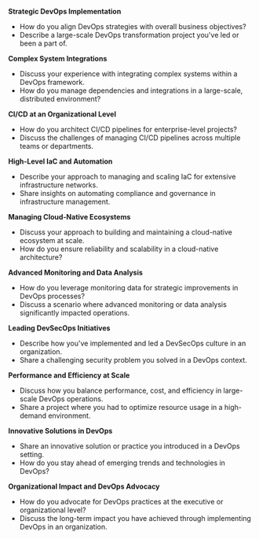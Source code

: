 **Strategic DevOps Implementation**
 - How do you align DevOps strategies with overall business objectives?
 - Describe a large-scale DevOps transformation project you've led or been a part of.

**Complex System Integrations**
 - Discuss your experience with integrating complex systems within a DevOps framework.
 - How do you manage dependencies and integrations in a large-scale, distributed environment?

**CI/CD at an Organizational Level**
 - How do you architect CI/CD pipelines for enterprise-level projects?
 - Discuss the challenges of managing CI/CD pipelines across multiple teams or departments.

**High-Level IaC and Automation**
 - Describe your approach to managing and scaling IaC for extensive infrastructure networks.
 - Share insights on automating compliance and governance in infrastructure management.

**Managing Cloud-Native Ecosystems**
 - Discuss your approach to building and maintaining a cloud-native ecosystem at scale.
 - How do you ensure reliability and scalability in a cloud-native architecture?

**Advanced Monitoring and Data Analysis**
 - How do you leverage monitoring data for strategic improvements in DevOps processes?
 - Discuss a scenario where advanced monitoring or data analysis significantly impacted operations.

**Leading DevSecOps Initiatives**
 - Describe how you've implemented and led a DevSecOps culture in an organization.
 - Share a challenging security problem you solved in a DevOps context.

**Performance and Efficiency at Scale**
 - Discuss how you balance performance, cost, and efficiency in large-scale DevOps operations.
 - Share a project where you had to optimize resource usage in a high-demand environment.

**Innovative Solutions in DevOps**
 - Share an innovative solution or practice you introduced in a DevOps setting.
 - How do you stay ahead of emerging trends and technologies in DevOps?

**Organizational Impact and DevOps Advocacy**
 - How do you advocate for DevOps practices at the executive or organizational level?
 - Discuss the long-term impact you have achieved through implementing DevOps in an organization.